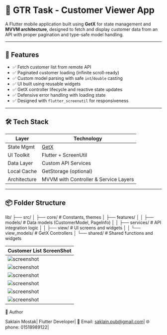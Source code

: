 # 📱 GTR Task - Customer Viewer App

A Flutter mobile application built using **GetX** for state management and **MVVM architecture**, designed to fetch and display customer data from an API with proper pagination and type-safe model handling.

---

## 🚀 Features

- ✅ Fetch customer list from remote API
- ✅ Paginated customer loading (infinite scroll-ready)
- ✅ Custom model parsing with safe `int`/`double` casting
- ✅ UI built using reusable widgets
- ✅ GetX controller lifecycle and reactive state updates
- ✅ Defensive error handling with loading state
- ✅ Designed with `flutter_screenutil` for responsiveness

---

## 🛠️ Tech Stack

| Layer        | Technology               |
|--------------|---------------------------|
| State Mgmt   | [GetX](https://pub.dev/packages/get) |
| UI Toolkit   | Flutter + ScreenUtil      |
| Data Layer   | Custom API Services       |
| Local Cache  | GetStorage (optional)     |
| Architecture | MVVM with Controller & Service Layers |

---

## 📦 Folder Structure

lib/
├── src/
│ ├── core/ # Constants, themes
│ ├── features/
│ │ ├── models/ # Data models (CustomerModel, PageInfo)
│ │ ├── services/ # API integration logic
│ │ ├── view/ # UI screens and widgets
│ │ └── view_models/ # GetX Controllers
│ └── shared/ # Shared functions and widgets



| Customer List ScreenShot                  |
| ---------------------------------------------------|       
| ![screenshot](assets/images/loginpage.png) |
| ![screenshot](assets/images/texfueldtap.png) |
| ![screenshot](assets/images/validation.png) |
| ![screenshot](assets/images/withoutusercredintial.png) 
| ![screenshot](assets/images/customerlist2.png)| 
| ![screenshot](assets/images/customerlist1.png) |



🙋 Author

Saklain Mostak|
Flutter Developer|
📧 Email: saklain.pub@gmail.com|
🌐 phone: 01518989122|

